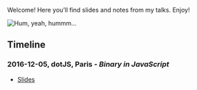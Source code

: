 Welcome! Here you’ll find slides and notes from my talks. Enjoy!

![Hum, yeah, hummm…](http://www.technobuffalo.com/wp-content/uploads/2016/05/adventure-time-finn-gif.gif)


## Timeline

### 2016-12-05, dotJS, Paris - _Binary in JavaScript_
- [Slides](2016-12-05_dotjs/index.html)
